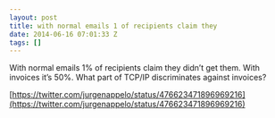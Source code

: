 ```yaml
---
layout: post
title: with normal emails 1 of recipients claim they
date: 2014-06-16 07:01:33 Z
tags: []
---
```

With normal emails 1% of recipients claim they didn’t get them. With invoices it’s 50%. What part of TCP/IP discriminates against invoices?

[https://twitter.com/jurgenappelo/status/476623471896969216](https://twitter.com/jurgenappelo/status/476623471896969216)


